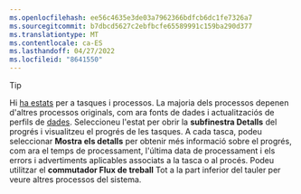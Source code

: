 ```yaml
---
ms.openlocfilehash: ee56c4635e3de03a7962366bdfcb6dc1fe7326a7
ms.sourcegitcommit: b7dbcd5627c2ebfbcfe65589991c159ba290d377
ms.translationtype: MT
ms.contentlocale: ca-ES
ms.lasthandoff: 04/27/2022
ms.locfileid: "8641550"
---
```

> [!TIP] 
> Hi [ha estats](../system.md#status-definitions) per a tasques i processos. La majoria dels processos depenen d'altres processos originals, com ara fonts de dades i actualitzaciós de perfils de [dades](../system.md#refresh-processes). Seleccioneu l'estat per obrir la **subfinestra Detalls** del progrés i visualitzeu el progrés de les tasques. A cada tasca, podeu seleccionar **Mostra els detalls** per obtenir més informació sobre el progrés, com ara el temps de processament, l'última data de processament i els errors i advertiments aplicables associats a la tasca o al procés. Podeu utilitzar el **commutador Flux de treball** Tot a la part inferior del tauler per veure altres processos del sistema.